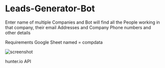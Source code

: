 # Leads-Generator-Bot
Enter name of multiple Companies 
and Bot will find all the People working in that company, their email Addresses and Company Phone numbers and other details

Requirements
Google Sheet named =  compdata 


![screenshot](https://user-images.githubusercontent.com/60818228/154506538-0d9bc28b-97e7-4265-b856-6daced096695.png)



hunter.io API 
